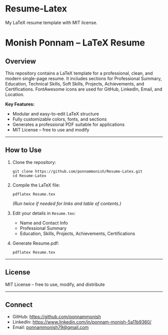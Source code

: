 # Resume-Latex
My LaTeX resume template with MIT license.

# Monish Ponnam – LaTeX Resume

## Overview
This repository contains a LaTeX template for a professional, clean, and modern single-page resume. It includes sections for Professional Summary, Education, Technical Skills, Soft Skills, Projects, Achievements, and Certifications. FontAwesome icons are used for GitHub, LinkedIn, Email, and Location.

**Key Features:**
- Modular and easy-to-edit LaTeX structure
- Fully customizable colors, fonts, and sections
- Generates a professional PDF suitable for applications
- MIT License – free to use and modify

---

## How to Use

1. Clone the repository:
    ```
    git clone https://github.com/ponnammonish/Resume-Latex.git
    cd Resume-Latex
    ```

2. Compile the LaTeX file:
    ```
    pdflatex Resume.tex
    ```
    *(Run twice if needed for links and table of contents.)*

3. Edit your details in `Resume.tex`:
    - Name and Contact Info
    - Professional Summary
    - Education, Skills, Projects, Achievements, Certifications

4. Generate Resume.pdf:
    ```
    pdflatex Resume.tex
    ```

---

## License
MIT License – free to use, modify, and distribute

---

## Connect
- GitHub: https://github.com/ponnammonish
- LinkedIn: https://www.linkedin.com/in/ponnam-monish-5a11b9360/
- Email: ponnammonish79@gmail.com
